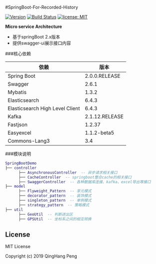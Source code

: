 #SpringBoot-For-Recorded-History

[![Version](https://img.shields.io/badge/Version-1.0.1-0065FF.svg)](#)
[![Build Status](https://travis-ci.org/QinghangPeng/SpringBootDemo.svg?branch=master)](https://travis-ci.org/QinghangPeng/SpringBootDemo)
[![license: MIT](https://img.shields.io/badge/license-MIT-FF5630.svg)](https://opensource.org/licenses/MIT)

**Micro service Architecture**

- 基于springBoot 2.x版本
- 提供swagger-ui展示接口内容

###核心依赖

依赖 | 版本
---  |  ---
Spring Boot  |  2.0.0.RELEASE
Swagger  |  2.6.1
Mybatis  |  1.3.2
Elasticsearch  |  6.4.3
Elasticsearch High Level Client  |  6.4.3
Kafka  |  2.1.12.RELEASE
Fastjson  |  1.2.37
Easyexcel |  1.1.2-beta5
Commons-Lang3  |  3.4


###模块说明
```lua
SpringBootDemo
├── controller
      ├── AsynchronousController  -- 异步请求相关接口
      ├── CacheController  -- springboot整合cache的相关接口
      ├── SwaggerController  -- 各种数据库连接、kafka、excel导出等接口
├── model
      ├── Flyweight_Pattern  -- 享元模式
      ├── decorator_pattern  -- 装饰模式
      ├── singleton_pattern  -- 单例模式
      ├── strategy_pattern  -- 策略模式
├── util
      ├── GeoUtil  -- 判断进出区
      ├── GPSUtil  -- 坐标系之间的相互转换
```

## License

MIT License

Copyright (c) 2019 QingHang Peng



